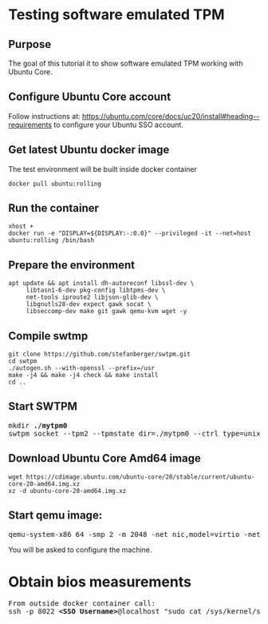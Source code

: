 # Testing software emulated TPM

## Purpose

The goal of this tutorial it to show software emulated TPM working with Ubuntu Core.

## Configure Ubuntu Core account
Follow instructions at: https://ubuntu.com/core/docs/uc20/install#heading--requirements to configure your Ubuntu SSO account. 

## Get latest Ubuntu docker image
The test environment will be built inside docker container
```
docker pull ubuntu:rolling
```

## Run the container
```
xhost +
docker run -e "DISPLAY=${DISPLAY:-:0.0}" --privileged -it --net=host ubuntu:rolling /bin/bash
```

## Prepare the environment
```
apt update && apt install dh-autoreconf libssl-dev \
     libtasn1-6-dev pkg-config libtpms-dev \
     net-tools iproute2 libjson-glib-dev \
     libgnutls28-dev expect gawk socat \
     libseccomp-dev make git gawk qemu-kvm wget -y
```

## Compile swtmp
```
git clone https://github.com/stefanberger/swtpm.git
cd swtpm
./autogen.sh --with-openssl --prefix=/usr
make -j4 && make -j4 check && make install
cd ..
```
## Start SWTPM
<pre>
mkdir <b>./mytpm0</b>
swtpm socket --tpm2 --tpmstate dir=./mytpm0 --ctrl type=unixio,path=<b>./mytpm0/</b>swtpm-sock --log level=20 &
</pre>

## Download Ubuntu Core Amd64 image
```
wget https://cdimage.ubuntu.com/ubuntu-core/20/stable/current/ubuntu-core-20-amd64.img.xz
xz -d ubuntu-core-20-amd64.img.xz
```

## Start qemu image:
<pre>
qemu-system-x86_64 -smp 2 -m 2048 -net nic,model=virtio -net user,hostfwd=tcp::8022-:22,hostfwd=tcp::8090-:80 -vga qxl -drive file=/usr/share/OVMF/OVMF_CODE.fd,if=pflash,format=raw,unit=0,readonly=on -drive file=<b>ubuntu-core-20-amd64.img</b>,cache=none,format=raw,id=disk1,if=none -device virtio-blk-pci,drive=disk1,bootindex=1 -machine accel=kvm -chardev socket,id=chrtpm,path=<b>./mytpm0/</b>swtpm-sock -tpmdev emulator,id=tpm0,chardev=chrtpm -device tpm-tis,tpmdev=tpm0
</pre>
You will be asked to configure the machine.

# Obtain bios measurements
<pre>
From outside docker container call:
ssh -p 8022 <b>&lt;SSO Username&gt;</b>@localhost "sudo cat /sys/kernel/security/tpm0/binary_bios_measurements" | strings | grep cmdline
</pre>
